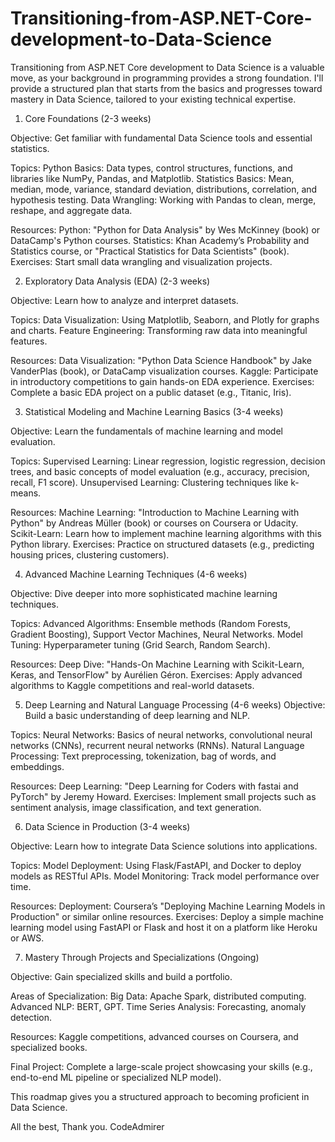 # Transitioning-from-ASP.NET-Core-development-to-Data-Science

Transitioning from ASP.NET Core development to Data Science is a valuable move, as your background in programming provides a strong foundation. 
I'll provide a structured plan that starts from the basics and progresses toward mastery in Data Science, tailored to your existing technical expertise.

1. Core Foundations (2-3 weeks)

Objective: Get familiar with fundamental Data Science tools and essential statistics.

Topics:
Python Basics: Data types, control structures, functions, and libraries like NumPy, Pandas, and Matplotlib.
Statistics Basics: Mean, median, mode, variance, standard deviation, distributions, correlation, and hypothesis testing.
Data Wrangling: Working with Pandas to clean, merge, reshape, and aggregate data.

Resources:
Python: "Python for Data Analysis" by Wes McKinney (book) or DataCamp's Python courses.
Statistics: Khan Academy’s Probability and Statistics course, or "Practical Statistics for Data Scientists" (book).
Exercises: Start small data wrangling and visualization projects.

2. Exploratory Data Analysis (EDA) (2-3 weeks)

Objective: Learn how to analyze and interpret datasets.

Topics:
Data Visualization: Using Matplotlib, Seaborn, and Plotly for graphs and charts.
Feature Engineering: Transforming raw data into meaningful features.

Resources:
Data Visualization: "Python Data Science Handbook" by Jake VanderPlas (book), or DataCamp visualization courses.
Kaggle: Participate in introductory competitions to gain hands-on EDA experience.
Exercises: Complete a basic EDA project on a public dataset (e.g., Titanic, Iris).

3. Statistical Modeling and Machine Learning Basics (3-4 weeks)

Objective: Learn the fundamentals of machine learning and model evaluation.

Topics:
Supervised Learning: Linear regression, logistic regression, decision trees, and basic concepts of model evaluation (e.g., accuracy, precision, recall, F1 score).
Unsupervised Learning: Clustering techniques like k-means.

Resources:
Machine Learning: "Introduction to Machine Learning with Python" by Andreas Müller (book) or courses on Coursera or Udacity.
Scikit-Learn: Learn how to implement machine learning algorithms with this Python library.
Exercises: Practice on structured datasets (e.g., predicting housing prices, clustering customers).

4. Advanced Machine Learning Techniques (4-6 weeks)

Objective: Dive deeper into more sophisticated machine learning techniques.

Topics:
Advanced Algorithms: Ensemble methods (Random Forests, Gradient Boosting), Support Vector Machines, Neural Networks.
Model Tuning: Hyperparameter tuning (Grid Search, Random Search).

Resources:
Deep Dive: "Hands-On Machine Learning with Scikit-Learn, Keras, and TensorFlow" by Aurélien Géron.
Exercises: Apply advanced algorithms to Kaggle competitions and real-world datasets.

5. Deep Learning and Natural Language Processing (4-6 weeks)
Objective: Build a basic understanding of deep learning and NLP.

Topics:
Neural Networks: Basics of neural networks, convolutional neural networks (CNNs), recurrent neural networks (RNNs).
Natural Language Processing: Text preprocessing, tokenization, bag of words, and embeddings.

Resources:
Deep Learning: "Deep Learning for Coders with fastai and PyTorch" by Jeremy Howard.
Exercises: Implement small projects such as sentiment analysis, image classification, and text generation.

6. Data Science in Production (3-4 weeks)

Objective: Learn how to integrate Data Science solutions into applications.

Topics:
Model Deployment: Using Flask/FastAPI, and Docker to deploy models as RESTful APIs.
Model Monitoring: Track model performance over time.

Resources:
Deployment: Coursera’s "Deploying Machine Learning Models in Production" or similar online resources.
Exercises: Deploy a simple machine learning model using FastAPI or Flask and host it on a platform like Heroku or AWS.

7. Mastery Through Projects and Specializations (Ongoing)

Objective: Gain specialized skills and build a portfolio.

Areas of Specialization:
Big Data: Apache Spark, distributed computing.
Advanced NLP: BERT, GPT.
Time Series Analysis: Forecasting, anomaly detection.

Resources:
Kaggle competitions, advanced courses on Coursera, and specialized books.

Final Project: Complete a large-scale project showcasing your skills (e.g., end-to-end ML pipeline or specialized NLP model).

This roadmap gives you a structured approach to becoming proficient in Data Science.

All the best,
Thank you.
CodeAdmirer
